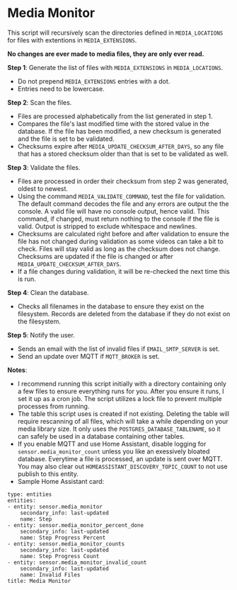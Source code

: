 # Media Monitor


This script will recursively scan the directories defined in `MEDIA_LOCATIONS` for files with extentions in `MEDIA_EXTENSIONS`.

**No changes are ever made to media files, they are only ever read.**

**Step 1**: Generate the list of files with `MEDIA_EXTENSIONS` in `MEDIA_LOCATIONS`.
- Do not prepend `MEDIA_EXTENSIONS` entries with a dot.
- Entries need to be lowercase.
          
**Step 2**: Scan the files.
- Files are processed alphabetically from the list generated in step 1.
- Compares the file's last modified time with the stored value in the database. If the file has been modified, a new checksum is generated and the file is set to be validated.
- Checksums expire after `MEDIA_UPDATE_CHECKSUM_AFTER_DAYS`, so any file that has a stored checksum older than that is set to be validated as well.
           
**Step 3**: Validate the files.
- Files are processed in order their checksum from step 2 was generated, oldest to newest.
- Using the command `MEDIA_VALIDATE_COMMAND`, test the file for validation. The default command decodes the file and any errors are output the the console. A valid file will have no console output, hence valid. This command, if changed, must return nothing to the console if the file is valid. Output is stripped to exclude whitespace and newlines.
- Checksums are calculated right before and after validation to ensure the file has not changed during validation as some videos can take a bit to check. Files will stay valid as long as the checksum does not change. Checksums are updated if the file is changed or after `MEDIA_UPDATE_CHECKSUM_AFTER_DAYS`.
- If a file changes during validation, it will be re-checked the next time this is run.
          
**Step 4**: Clean the database.
- Checks all filenames in the database to ensure they exist on the filesystem. Records are deleted from the database if they do not exist on the filesystem.
           
**Step 5**: Notify the user.
- Sends an email with the list of invalid files if `EMAIL_SMTP_SERVER` is set.
- Send an update over MQTT if `MQTT_BROKER` is set.

**Notes**:
- I recommend running this script initially with a directory containing only a few files to ensure everything runs for you. After you ensure it runs, I set it up as a cron job. The script utilizes a lock file to prevent multiple processes from running.
- The table this script uses is created if not existing. Deleting the table will require rescanning of all files, which will take a while depending on your media library size. It only uses the `POSTGRES_DATABASE_TABLENAME`, so it can safely be used in a database containing other tables.
- If you enable MQTT and use Home Assistant, disable logging for `sensor.media_monitor_count` unless you like an exessively bloated database. Everytime a file is processed, an update is sent over MQTT. You may also clear out `HOMEASSISTANT_DISCOVERY_TOPIC_COUNT` to not use publish to this entity.
- Sample Home Assistant card:

```
type: entities
entities:
- entity: sensor.media_monitor
    secondary_info: last-updated
    name: Step
- entity: sensor.media_monitor_percent_done
    secondary_info: last-updated
    name: Step Progress Percent
- entity: sensor.media_monitor_counts
    secondary_info: last-updated
    name: Step Progress Count
- entity: sensor.media_monitor_invalid_count
    secondary_info: last-updated
    name: Invalid Files
title: Media Monitor
```
